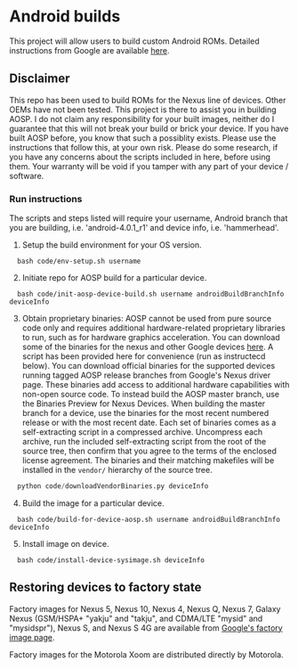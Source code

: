 Android builds
==============

This project will allow users to build custom Android ROMs. Detailed instructions from Google are available [here](https://source.android.com/source/initializing.html). 

## Disclaimer
This repo has been used to build ROMs for the Nexus line of devices. Other OEMs have not been tested. This project is there to assist you in building AOSP. I do not claim any responsibility for your built images, neither do I guarantee that this will not break your build or brick your device. If you have built AOSP before, you know that such a possiblity exists. Please use the instructions that follow this, at your own risk. Please do some research, if you have any concerns about the scripts included in here, before using them. Your warranty will be void if you tamper with any part of your device / software.

### Run instructions
The scripts and steps listed will require your username, Android branch that you are building, i.e. 'android-4.0.1_r1' and device info, i.e. 'hammerhead'.

1. Setup the build environment for your OS version. 

  ```{r, engine='bash', count_lines}
    bash code/env-setup.sh username
  ```

2. Initiate repo for AOSP build for a particular device. 

  ```{r, engine='bash', count_lines}
    bash code/init-aosp-device-build.sh username androidBuildBranchInfo deviceInfo
  ```

3. Obtain proprietary binaries: AOSP cannot be used from pure source code only and requires additional hardware-related proprietary libraries to run, such as for hardware graphics acceleration. You can download some of the binaries for the nexus and other Google devices [here](https://developers.google.com/android/drivers). A script has been provided here for convenience (run as instructecd below). You can download official binaries for the supported devices running tagged AOSP release branches from Google's Nexus driver page. These binaries add access to additional hardware capabilities with non-open source code. To instead build the AOSP master branch, use the Binaries Preview for Nexus Devices. When building the master branch for a device, use the binaries for the most recent numbered release or with the most recent date. Each set of binaries comes as a self-extracting script in a compressed archive. Uncompress each archive, run the included self-extracting script from the root of the source tree, then confirm that you agree to the terms of the enclosed license agreement. The binaries and their matching makefiles will be installed in the `vendor/` hierarchy of the source tree.
  
  ```python
    python code/downloadVendorBinaries.py deviceInfo
  ```
  
4. Build the image for a particular device.

  ```{r, engine='bash', count_lines}
    bash code/build-for-device-aosp.sh username androidBuildBranchInfo deviceInfo
  ```

5. Install image on device.

  ```{r, engine='bash', count_lines}
    bash code/install-device-sysimage.sh deviceInfo
  ```

## Restoring devices to factory state
Factory images for Nexus 5, Nexus 10, Nexus 4, Nexus Q, Nexus 7, Galaxy Nexus (GSM/HSPA+ "yakju" and "takju", and CDMA/LTE "mysid" and "mysidspr"), Nexus S, and Nexus S 4G are available from [Google's factory image page](https://developers.google.com/android/nexus/images).

Factory images for the Motorola Xoom are distributed directly by Motorola.
